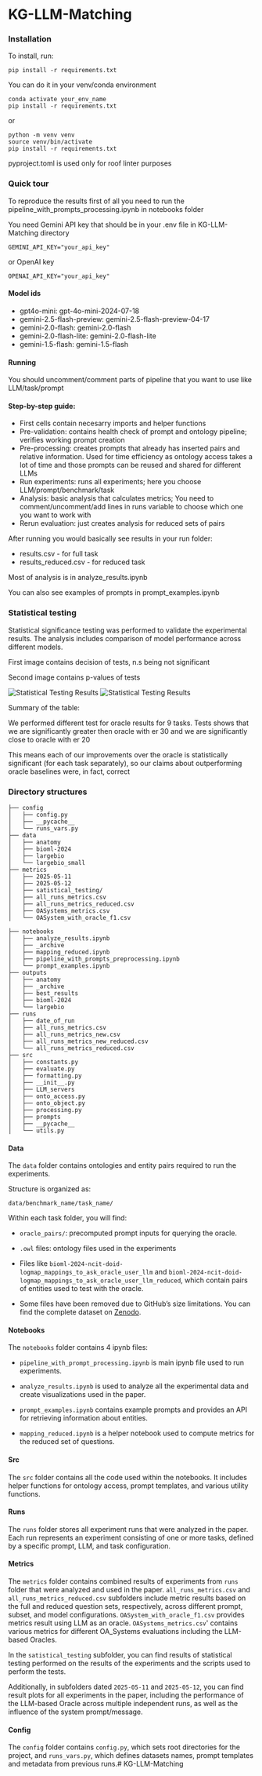 # KG-LLM-Matching


### Installation

To install, run:

```
pip install -r requirements.txt
```

You can do it in your venv/conda environment

```
conda activate your_env_name
pip install -r requirements.txt
```

or

```
python -m venv venv
source venv/bin/activate
pip install -r requirements.txt
```

pyproject.toml is used only for roof linter purposes


### Quick tour

To reproduce the results first of all you need to run the pipeline_with_prompts_processing.ipynb in notebooks folder

You need Gemini API key that should be in your .env file in KG-LLM-Matching directory

```
GEMINI_API_KEY="your_api_key"
```

or OpenAI key

```
OPENAI_API_KEY="your_api_key"
```

#### Model ids

- gpt4o-mini: gpt-4o-mini-2024-07-18
- gemini-2.5-flash-preview: gemini-2.5-flash-preview-04-17
- gemini-2.0-flash: gemini-2.0-flash	
- gemini-2.0-flash-lite: gemini-2.0-flash-lite	
- gemini-1.5-flash: gemini-1.5-flash	


#### Running

You should uncomment/comment parts of pipeline that you want to use like LLM/task/prompt

#### Step-by-step guide:

- First cells contain necesarry imports and helper functions
- Pre-validation: contains health check of prompt and ontology pipeline; verifies working prompt creation
- Pre-processing: creates prompts that already has inserted pairs and relative information. Used for time efficiency as ontology access takes a lot of time and those prompts can be reused and shared for different LLMs
- Run experiments: runs all experiments; here you choose LLM/prompt/benchmark/task
- Analysis: basic analysis that calculates metrics; You need to comment/uncomment/add lines in runs variable to choose which one you want to work with
- Rerun evaluation: just creates analysis for reduced sets of pairs


After running you would basically see results in your run folder:

 - results.csv - for full task
 - results_reduced.csv - for reduced task

Most of analysis is in analyze_results.ipynb

You can also see examples of prompts in prompt_examples.ipynb

### Statistical testing

Statistical significance testing was performed to validate the experimental results. The analysis includes comparison of model performance across different models.

First image contains decision of tests, n.s being not significant

Second image contains p-values of tests


![Statistical Testing Results](decisions.jpeg)
![Statistical Testing Results](p-values.jpeg)

Summary of the table:

We performed different test for oracle results for 9 tasks.
Tests shows that we are significantly greater then oracle with er 30
and we are significantly close to oracle with er 20

This means each of our improvements over the oracle is statistically significant (for each task separately), so our claims about outperforming oracle baselines were, in fact, correct


### Directory structures

```
├── config
│   ├── config.py
│   ├── __pycache__
│   └── runs_vars.py
├── data
│   ├── anatomy
│   ├── bioml-2024
│   ├── largebio
│   └── largebio_small
├── metrics
│   ├── 2025-05-11
│   ├── 2025-05-12
│   ├── satistical_testing/
│   ├── all_runs_metrics.csv
│   ├── all_runs_metrics_reduced.csv
│   ├── OASystems_metrics.csv
│   └── OASystem_with_oracle_f1.csv

├── notebooks
│   ├── analyze_results.ipynb
│   ├── _archive
│   ├── mapping_reduced.ipynb
│   ├── pipeline_with_prompts_preprocessing.ipynb
│   └── prompt_examples.ipynb
├── outputs
│   ├── anatomy
│   ├── _archive
│   ├── best_results
│   ├── bioml-2024
│   └── largebio
├── runs
│   ├── date_of_run
│   ├── all_runs_metrics.csv
│   ├── all_runs_metrics_new.csv
│   ├── all_runs_metrics_new_reduced.csv
│   └── all_runs_metrics_reduced.csv
├── src
│   ├── constants.py
│   ├── evaluate.py
│   ├── formatting.py
│   ├── __init__.py
│   ├── LLM_servers
│   ├── onto_access.py
│   ├── onto_object.py
│   ├── processing.py
│   ├── prompts
│   ├── __pycache__
│   └── utils.py
```

#### Data

The `data` folder contains ontologies and entity pairs required to run the experiments.

Structure is organized as:

`data/benchmark_name/task_name/`

Within each task folder, you will find:
- `oracle_pairs/`: precomputed prompt inputs for querying the oracle.

- `.owl` files: ontology files used in the experiments

- Files like `bioml-2024-ncit-doid-logmap_mappings_to_ask_oracle_user_llm` and `bioml-2024-ncit-doid-logmap_mappings_to_ask_oracle_user_llm_reduced`, which contain pairs of entities used to test with the oracle.

- Some files have been removed due to GitHub’s size limitations. You can find the complete dataset on [Zenodo](https://doi.org/10.5281/zenodo.15394653).

#### Notebooks

The `notebooks` folder contains 4 ipynb files:

- `pipeline_with_prompt_processing.ipynb` is main ipynb file used to run experiments.

- `analyze_results.ipynb` is used to analyze all the experimental data and create visualizations used in the paper.

- `prompt_examples.ipynb` contains example prompts and provides an API for retrieving information about entities.

- `mapping_reduced.ipynb` is a helper notebook used to compute metrics for the reduced set of questions.

#### Src

The `src` folder contains all the code used within the notebooks. It includes helper functions for ontology access, prompt templates, and various utility functions.

#### Runs

The `runs` folder stores all experiment runs that were analyzed in the paper. Each run represents an experiment consisting of one or more tasks, defined by a specific prompt, LLM, and task configuration.

#### Metrics

The `metrics` folder contains combined results of experiments from `runs` folder that were analyzed and used in the paper. `all_runs_metrics.csv` and `all_runs_metrics_reduced.csv` subfolders include metric results based on the full and reduced question sets, respectively, across different prompt, subset, and model configurations. `OASystem_with_oracle_f1.csv` provides metrics result using LLM as an oracle. `OASystems_metrics.csv`' contains various metrics for different OA_Systems evaluations including the LLM-based Oracles.

In the `satistical_testing` subfolder, you can find results of statistical testing performed on the results of the experiments and the scripts used to perform the tests.

Additionally, in subfolders dated `2025-05-11` and `2025-05-12`, you can find result plots for all experiments in the paper, including the performance of the LLM-based Oracle across multiple independent runs, as well as the influence of the system prompt/message.

#### Config

The `config` folder contains `config.py`, which sets root directories for the project, and `runs_vars.py`, which defines datasets names, prompt templates and metadata from previous runs.# KG-LLM-Matching
